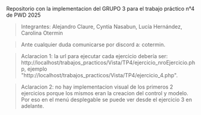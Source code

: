 Repositorio con la implementacion del GRUPO 3 para el trabajo práctico n°4 de PWD 2025

>Integrantes:
    Alejandro Claure,
    Cyntia Nasabun,
    Lucía Hernández,
    Carolina Otermin

>Ante cualquier duda comunicarse por discord a: cotermin.

>Aclaracion 1: la url para ejecutar cada ejercicio debería ser: http://localhost/trabajos_practicos/Vista/TP4/ejercicio_nroEjercicio.php, ejemplo "http://localhost/trabajos_practicos/Vista/TP4/ejercicio_4.php".

>Aclaracion 2: no hay implementacion visual de los primeros 2 ejercicios porque los mismos eran la creacion del control y modelo. Por eso en el menú desplegable se puede ver desde el ejercicio 3 en adelante.

